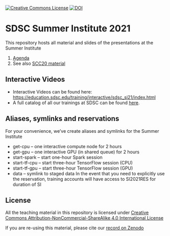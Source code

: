 <a rel="license" href="http://creativecommons.org/licenses/by-nc-sa/4.0/"><img alt="Creative Commons License" style="border-width:0" src="https://i.creativecommons.org/l/by-nc-sa/4.0/80x15.png" /></a>
[![DOI](https://zenodo.org/badge/DOI/10.5281/zenodo.5754066.svg)](https://doi.org/10.5281/zenodo.5754066)

# SDSC Summer Institute 2021

This repository hosts all material and slides of the presentations at the Summer Institute

1. [Agenda](https://na.eventscloud.com/website/21339/agenda/)
3. See also [SCC20 material](https://github.com/sdsc/sdsc-summer-institute-2020)

## Interactive Videos
* Interactive Videos can be found here: https://education.sdsc.edu/training/interactive/sdsc_si21/index.html
* A full catalog of all our trainings at SDSC can be found [here](https://www.sdsc.edu/education_and_training/training_hpc.html).

## Aliases, symlinks and reservations
For your convenience, we’ve create aliases and symlinks for the Summer Institute
* get-cpu – one interactive compute node for 2 hours
* get-gpu – one interactive GPU (in shared queue) for 2 hours
* start-spark – start one-hour Spark session
* start-tf-cpu – start three-hour TensorFlow session (CPU)
* start-tf-gpu – start three-hour TensorFlow session (GPU)
* data – symlink to staged data
In the event that you need to explicitly use the reservation, training accounts will have access to SI2021RES for duration of SI

## License

All the teaching material in this repository is licensed under [Creative Commons Attribution-NonCommercial-ShareAlike 4.0 International License](https://creativecommons.org/licenses/by-nc-sa/4.0/)

If you are re-using this material, please cite our [record on Zenodo](https://doi.org/10.5281/zenodo.5754066)

